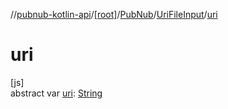 //[pubnub-kotlin-api](../../../../index.md)/[[root]](../../index.md)/[PubNub](../index.md)/[UriFileInput](index.md)/[uri](uri.md)

# uri

[js]\
abstract var [uri](uri.md): [String](https://kotlinlang.org/api/core/kotlin-stdlib/kotlin/-string/index.html)
